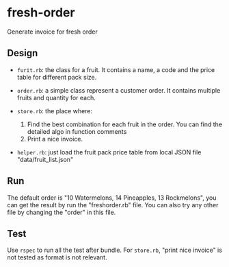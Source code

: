# fresh-order
Generate invoice for fresh order

## Design

- `furit.rb`: the class for a fruit. It contains a name, a code and the price table for different pack size.

- `order.rb`: a simple class represent a customer order. It contains multiple fruits and quantity for each.

- `store.rb`: the place where:
  1. Find the best combination for each fruit in the order. You can find the detailed algo in function comments
  2. Print a nice invoice.

- `helper.rb`: just load the fruit pack price table from local JSON file "data/fruit_list.json"

## Run

The default order is "10 Watermelons, 14 Pineapples, 13 Rockmelons", you can get the result by run the "freshorder.rb" file.
You can also try any other file by changing the "order" in this file.

## Test

Use `rspec` to run all the test after bundle. For `store.rb`, "print nice invoice" is not tested as format is not relevant.

